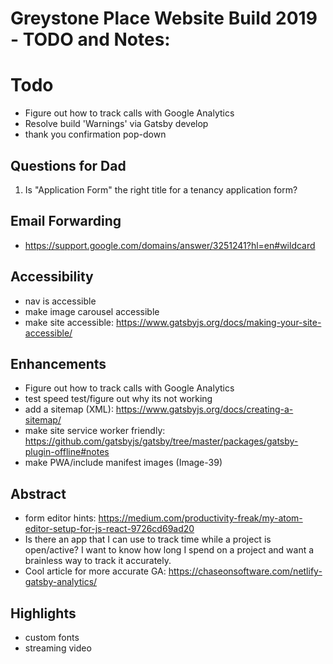 # Greystone Place Website Build 2019 - TODO and Notes:

# Todo
* Figure out how to track calls with Google Analytics
* Resolve build 'Warnings' via Gatsby develop
* thank you confirmation pop-down

## Questions for Dad
1. Is "Application Form" the right title for a tenancy application form?

## Email Forwarding
* https://support.google.com/domains/answer/3251241?hl=en#wildcard

## Accessibility
* nav is accessible
* make image carousel accessible
* make site accessible: https://www.gatsbyjs.org/docs/making-your-site-accessible/

## Enhancements
* Figure out how to track calls with Google Analytics
* test speed test/figure out why its not working
* add a sitemap (XML): https://www.gatsbyjs.org/docs/creating-a-sitemap/
* make site service worker friendly: https://github.com/gatsbyjs/gatsby/tree/master/packages/gatsby-plugin-offline#notes
* make PWA/include manifest images (Image-39)

## Abstract
- form editor hints: https://medium.com/productivity-freak/my-atom-editor-setup-for-js-react-9726cd69ad20
- Is there an app that I can use to track time while a project is open/active? I want to know how long I spend on a project and want a brainless way to track it accurately.
- Cool article for more accurate GA: https://chaseonsoftware.com/netlify-gatsby-analytics/

## Highlights
- custom fonts
- streaming video
